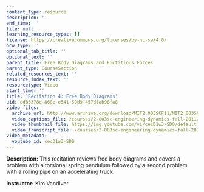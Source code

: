 ```yaml
---
content_type: resource
description: ''
end_time: ''
file: null
learning_resource_types: []
license: https://creativecommons.org/licenses/by-nc-sa/4.0/
ocw_type: ''
optional_tab_title: ''
optional_text: ''
parent_title: Free Body Diagrams and Fictitious Forces
parent_type: CourseSection
related_resources_text: ''
resource_index_text: ''
resourcetype: Video
start_time: ''
title: 'Recitation 4: Free Body Diagrams'
uid: ed83378d-868e-e541-59d9-457dfab98fa8
video_files:
  archive_url: http://www.archive.org/download/MIT2.003SCF11/MIT2_003SCF11_rec04_300k.mp4
  video_captions_file: /courses/2-003sc-engineering-dynamics-fall-2011/f714e50a05035ae1b3f047ff9d1c452a_cecD1w3-SD0.vtt
  video_thumbnail_file: https://img.youtube.com/vi/cecD1w3-SD0/default.jpg
  video_transcript_file: /courses/2-003sc-engineering-dynamics-fall-2011/ceff54abdd4a58f92a6665ecd71a6674_cecD1w3-SD0.pdf
video_metadata:
  youtube_id: cecD1w3-SD0
---
```


**Description:** This recitation reviews free body diagrams and covers a problem with a torsional spring pendulum followed by a second problem with a rolling pipe on an accelerating truck.

**Instructor:** Kim Vandiver

